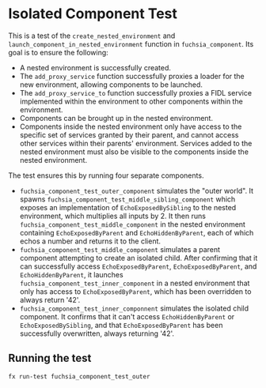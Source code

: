 # Isolated Component Test

This is a test of the `create_nested_environment` and
`launch_component_in_nested_environment` function in `fuchsia_component`. Its
goal is to ensure the following:

* A nested environment is successfully created.
* The `add_proxy_service` function successfully proxies a loader for the new
  environment, allowing components to be launched.
* The `add_proxy_service_to` function successfully proxies a FIDL service
  implemented within the environment to other components within the environment.
* Components can be brought up in the nested environment.
* Components inside the nested environment only have access to the specific set
  of services granted by their parent, and cannot access other services within
  their parents' environment. Services added to the nested environment must also
  be visible to the components inside the nested environment.

The test ensures this by running four separate components.

* `fuchsia_component_test_outer_component` simulates the "outer world".
  It spawns `fuchsia_component_test_middle_sibling_component` which
  exposes an implementation of `EchoExposedBySibling` to the nested environment,
  which multiplies all inputs by 2.
  It then runs `fuchsia_component_test_middle_component` in the nested
  environment containing `EchoExposedByParent` and `EchoHiddenByParent`, each of
  which echos a number and returns it to the client.
* `fuchsia_component_test_middle_component` simulates a parent component attempting to
  create an isolated child. After confirming that it can successfully access
  `EchoExposedByParent`, `EchoExposedByParent`, and `EchoHiddenByParent`, it
  launches `fuchsia_component_test_inner_component` in a nested environment that
  only has access to `EchoExposedByParent`, which has been overridden to always
  return '42'.
* `fuchsia_component_test_inner_componnent` simulates the isolated child component.
  It confirms that it can't access `EchoHiddenByParent` or
  `EchoExposedBySibling`, and that `EchoExposedByParent` has been successfully
  overwritten, always returning '42'.

## Running the test

`fx run-test fuchsia_component_test_outer`
